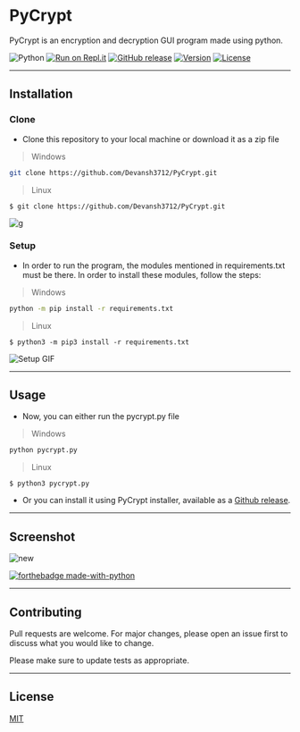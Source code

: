 # PyCrypt
PyCrypt is an encryption and decryption GUI program made using python.

![Python](https://img.shields.io/badge/-Python-000000?style=flat&logo=python)
[![Run on Repl.it](https://repl.it/badge/github/Devansh3712/PyCrypt)](https://repl.it/github/Devansh3712/PyCrypt)
[![GitHub release](https://img.shields.io/github/release/Naereen/StrapDown.js.svg)](https://github.com/Devansh3712/PyCrypt/releases/tag/v1.0)
[![Version](https://badge.fury.io/gh/tterb%2FHyde.svg)](https://badge.fury.io/gh/tterb%2FHyde)
[![License](http://img.shields.io/:license-mit-blue.svg)](http://doge.mit-license.org)

---

## Installation

### Clone
- Clone this repository to your local machine or download it as a zip file 
> Windows
```bash
git clone https://github.com/Devansh3712/PyCrypt.git
```
> Linux
```shell
$ git clone https://github.com/Devansh3712/PyCrypt.git
```

![g](https://user-images.githubusercontent.com/58616444/89152288-7b563980-d580-11ea-94e8-953ea102116d.gif)

### Setup
- In order to run the program, the modules mentioned in requirements.txt must be there. In order to install these modules, follow the steps:
> Windows
```bash
python -m pip install -r requirements.txt
```
> Linux
```shell
$ python3 -m pip3 install -r requirements.txt
```

![Setup GIF](https://user-images.githubusercontent.com/58616444/89149648-93c35580-d57a-11ea-8d38-e63ee375d609.gif)

---

## Usage
- Now, you can either run the pycrypt.py file
> Windows
```bash
python pycrypt.py
```
> Linux
```shell
$ python3 pycrypt.py
```

- Or you can install it using PyCrypt installer, available as a <a href="https://github.com/Devansh3712/PyCrypt/releases/tag/v1.0" target="_blank">Github release</a>.

---

## Screenshot

![new](https://user-images.githubusercontent.com/58616444/89252033-3db3e800-d636-11ea-82b4-23fe43480256.png)

[![forthebadge made-with-python](http://ForTheBadge.com/images/badges/made-with-python.svg)](https://www.python.org/)

---

## Contributing
Pull requests are welcome. For major changes, please open an issue first to discuss what you would like to change.

Please make sure to update tests as appropriate.

---

## License
[MIT](https://choosealicense.com/licenses/mit/)
